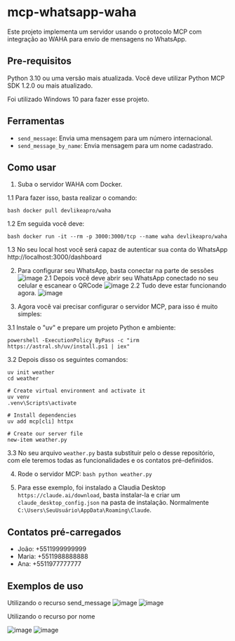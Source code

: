 # mcp-whatsapp-waha
Este projeto implementa um servidor usando o protocolo MCP com integração ao WAHA para envio de mensagens no WhatsApp.


## Pre-requisitos

Python 3.10 ou uma versão mais atualizada.
Você deve utilizar Python MCP SDK 1.2.0 ou mais atualizado.

Foi utilizado Windows 10 para fazer esse projeto.

## Ferramentas

- `send_message`: Envia uma mensagem para um número internacional.
- `send_message_by_name`: Envia mensagem para um nome cadastrado.

## Como usar

1. Suba o servidor WAHA com Docker.

1.1 Para fazer isso, basta realizar o comando:

   ```bash docker pull devlikeapro/waha```
   
1.2 Em seguida você deve:

   ```bash docker run -it --rm -p 3000:3000/tcp --name waha devlikeapro/waha```
   
1.3 No seu local host você será capaz de autenticar sua conta do WhatsApp
http://localhost:3000/dashboard


2. Para configurar seu WhatsApp, basta conectar na parte de sessões
  ![image](https://github.com/user-attachments/assets/d4515000-f20f-48ad-a634-5ab3ccfe980f)
2.1 Depois você deve abrir seu WhatsApp conectado no seu celular e escanear o QRCode
  ![image](https://github.com/user-attachments/assets/7b15677a-9f50-4ebf-a57b-b50fae5bb09e)
2.2 Tudo deve estar funcionando agora.
   ![image](https://github.com/user-attachments/assets/ef55aaa4-cdac-4e7b-9db7-13b57d784843)


3. Agora você vai precisar configurar o servidor MCP, para isso é muito simples:
   
3.1 Instale o "uv" e prepare um projeto Python e ambiente:

   ```powershell -ExecutionPolicy ByPass -c "irm https://astral.sh/uv/install.ps1 | iex"```
   
3.2 Depois disso os seguintes comandos:

```# Create a new directory for our project
uv init weather
cd weather

# Create virtual environment and activate it
uv venv
.venv\Scripts\activate

# Install dependencies
uv add mcp[cli] httpx

# Create our server file
new-item weather.py
```

3.3 No seu arquivo `weather.py` basta substituir pelo o desse repositório, com ele teremos todas as funcionalidades e os contatos pré-definidos.

4. Rode o servidor MCP:
   ```bash python weather.py```

5. Para esse exemplo, foi instalado a Claudia Desktop `https://claude.ai/download`, basta instalar-la e criar um `claude_desktop_config.json` na pasta de instalação.
Normalmente `C:\Users\SeuUsuário\AppData\Roaming\Claude`.


## Contatos pré-carregados
- João: +5511999999999
- Maria: +5511988888888
- Ana: +5511977777777

## Exemplos de uso
Utilizando o recurso send_message
![image](https://github.com/user-attachments/assets/8739b219-ee2d-484d-9f7a-e5cd3523def0)
![image](https://github.com/user-attachments/assets/e585b283-1ad1-475e-a0c2-27dfe2770803)

Utilizando o recurso por nome

![image](https://github.com/user-attachments/assets/d5e50689-c8e7-4ecd-91d2-3ae85c26506c)
![image](https://github.com/user-attachments/assets/a2b4a3d3-80f2-4b41-bea8-d1b9c12151fe)
